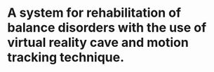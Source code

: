 # A system for rehabilitation of balance disorders with the use of virtual reality cave and motion tracking technique.
